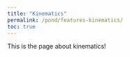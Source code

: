 ```yaml
---
title: "Kinematics"
permalink: /pond/features-kinematics/
toc: true
---
```

This is the page about kinematics!
